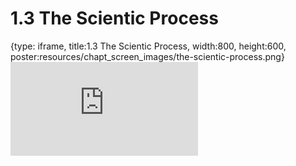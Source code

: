 # 1.3 The Scientic Process
 
{type: iframe, title:1.3 The Scientic Process, width:800, height:600, poster:resources/chapt_screen_images/the-scientic-process.png}
![](http://science.c-moor.org/CURE-MicrobialMysteries/the-scientic-process.html)
 

 
